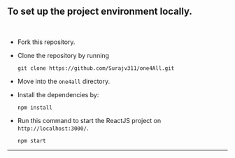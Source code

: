 ## To set up the project environment locally.
<br>

* Fork this repository.
* Clone the repository by running
  
  ```
  git clone https://github.com/Surajv311/one4All.git
  ```
  
* Move into the ```one4all``` directory.
* Install the dependencies by:

  ```
  npm install
  ```

* Run this command to start the ReactJS project on ```http://localhost:3000/```.

  ```
  npm start
  ```
-------------------


